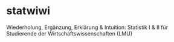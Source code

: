# statwiwi
Wiederholung, Ergänzung, Erklärung &amp; Intuition: Statistik I &amp; II für Studierende der Wirtschaftswissenschaften (LMU)
